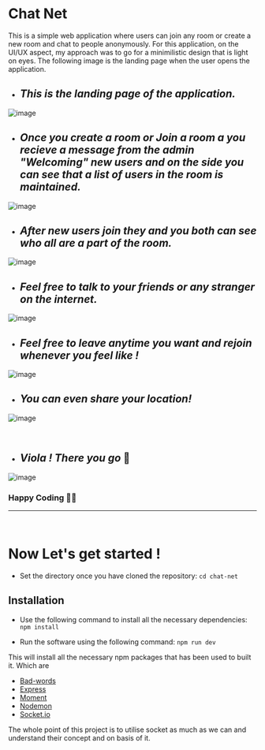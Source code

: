 # Chat Net 
This is a simple web application where users can join any room or create a new room and chat to people anonymously. For this application, on the UI/UX aspect, my approach was to go for a minimilistic design that is light on eyes. The following image is the landing page when the user opens the application. 

* ## *This is the landing page of the application.*
![image](https://user-images.githubusercontent.com/70540288/209781497-d8c9a2ef-0c2c-4b1f-894d-bd42e65932ae.png)

* ## *Once you create a room or Join a room a you recieve a message from the admin "Welcoming" new users and on the side you can see that a list of users in the room is maintained.*
![image](https://user-images.githubusercontent.com/70540288/209781557-16a4239d-afb4-4e3e-93bb-79225d40e4e9.png)

* ## *After new users join they and you both can see who all are a part of the room.*
![image](https://user-images.githubusercontent.com/70540288/209781657-a2d809f6-c4e4-40f4-8fe7-c2ee21fdf7a9.png)

* ## *Feel free to talk to your friends or any stranger on the internet.*
![image](https://user-images.githubusercontent.com/70540288/209782499-30503a8e-508d-4ece-9acb-82642d93ca17.png)

* ## *Feel free to leave anytime you want and rejoin whenever you feel like !*
![image](https://user-images.githubusercontent.com/70540288/209782605-d5a86acd-632e-4461-8d08-2441b8ede6e1.png)

* ## *You can even share your location!*
![image](https://user-images.githubusercontent.com/70540288/209782685-02539543-04ae-4df1-a08e-a683954003ab.png)

<br>

* ## *Viola ! There you go* 🥳
![image](https://user-images.githubusercontent.com/70540288/209782819-9b6eb1a8-a9ff-4323-bcda-27442f545de2.png)


### Happy Coding 🎄🥳

<hr>
<br>

# Now Let's get started !

* Set the directory once you have cloned the repository:
 ```` cd chat-net ````

## Installation
* Use the following command to install all the necessary dependencies:
 ```` npm install ````
 
* Run the software using the following command:
 ```` npm run dev ````
  
 
This will install all the necessary npm packages that has been used to built it. Which are 
 * [Bad-words](https://www.npmjs.com/package/bad-words)
 * [Express](https://www.npmjs.com/package/express)
 * [Moment](https://www.npmjs.com/package/moment)
 * [Nodemon](https://www.npmjs.com/package/nodemon)
 * [Socket.io](https://www.npmjs.com/package/socket.io)

The whole point of this project is to utilise socket as much as we can and understand their concept and on basis of it.
